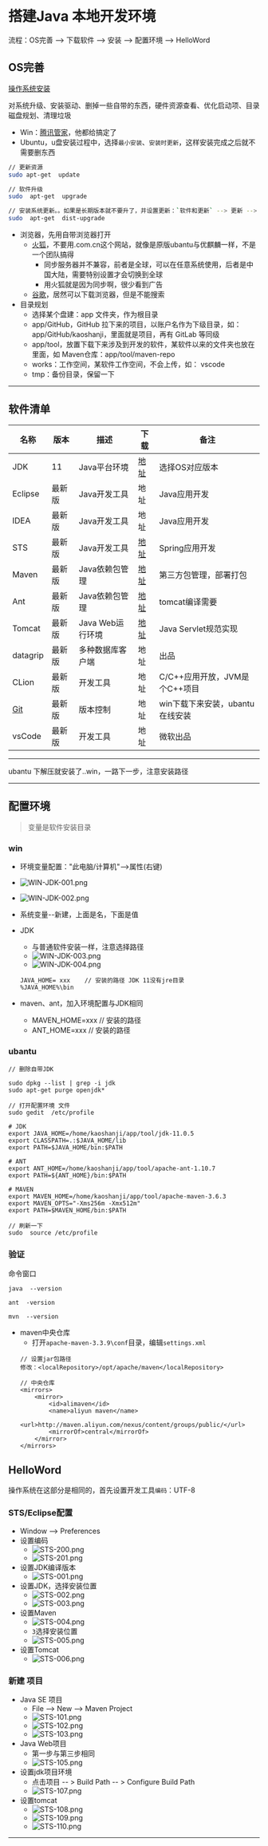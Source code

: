 #   搭建Java  本地开发环境

流程：OS完善 --> 下载软件 --> 安装 --> 配置环境 --> HelloWord

##  OS完善

[操作系统安装](002.md)

对系统升级、安装驱动、删掉一些自带的东西，硬件资源查看、优化启动项、目录磁盘规划、清理垃圾

-   Win：[腾讯管家](https://guanjia.qq.com/)，他都给搞定了
-   Ubuntu，u盘安装过程中，选择`最小安装`、`安装时更新`，这样安装完成之后就不需要删东西

``` bash
// 更新资源
sudo apt-get  update

// 软件升级
sudo  apt-get  upgrade

// 安装系统更新。。如果是长期版本就不要升了，并设置更新：`软件和更新` --> 更新 --> 有新版本时通知我，改为 '适用长期支持版本'
sudo  apt-get  dist-upgrade

```

-   浏览器，先用自带浏览器打开
    -   [火狐](https://www.mozilla.org/zh-CN/firefox/new/)，不要用.com.cn这个网站，就像是原版ubantu与优麒麟一样，不是一个团队搞得
        -   同步服务器并不兼容，前者是全球，可以在任意系统使用，后者是中国大陆，需要特别设置才会切换到全球
        -   用火狐就是因为同步啊，很少看到广告
    -   [谷歌](https://www.google.cn/chrome/)，居然可以下载浏览器，但是不能搜索
-   目录规划
    -   选择某个盘建：app 文件夹，作为根目录
    -   app/GitHub，GitHub 拉下来的项目，以账户名作为下级目录，如：app/GitHub/kaoshanji，里面就是项目，再有 GitLab 等同级
    -   app/tool，放置下载下来涉及到开发的软件，某软件以来的文件夹也放在里面，如 Maven仓库：app/tool/maven-repo
    -   works：工作空间，某软件工作空间，不会上传，如： vscode
    -   tmp：备份目录，保留一下

----

##  软件清单
|名称|版本|描述|下载|备注|
|----|----|----|----|----|
|JDK|11|Java平台环境|[地址]()|选择OS对应版本|
|Eclipse|最新版|Java开发工具|地址|Java应用开发|
|IDEA|最新版|Java开发工具|地址|Java应用开发|
|STS|最新版|Java开发工具|[地址](https://spring.io/tools/sts/)|Spring应用开发|
|Maven|最新版|Java依赖包管理|[地址](https://maven.apache.org/)|第三方包管理，部署打包|
|Ant|最新版|Java依赖包管理|[地址]()|tomcat编译需要|
|Tomcat|最新版|Java Web运行环境|[地址](http://tomcat.apache.org/)|Java Servlet规范实现|
|datagrip|最新版|多种数据库客户端|地址|出品|
|CLion|最新版|开发工具|地址|C/C++应用开放，JVM是个C++项目|
|[Git](002.md)|最新版|版本控制|地址|win下载下来安装，ubantu在线安装|
|vsCode|最新版|开发工具|地址|微软出品|

----

ubantu 下解压就安装了..win，一路下一步，注意安装路径

----

##  配置环境

>   变量是软件安装目录

### win

-   环境变量配置："此电脑/计算机"-->属性(右键)
-   ![WIN-JDK-001.png](image/WIN-JDK-001.png)
-   ![WIN-JDK-002.png](image/WIN-JDK-002.png)
-   系统变量--新建，上面是名，下面是值

-   JDK
    -   与普通软件安装一样，注意选择路径
    -   ![WIN-JDK-003.png](image/WIN-JDK-003.png)
    -   ![WIN-JDK-004.png](image/WIN-JDK-004.png)
    ```
    JAVA_HOME= xxx    // 安装的路径 JDK 11没有jre目录
    %JAVA_HOME%\bin
    ```

-   maven、ant，加入环境配置与JDK相同
    -   MAVEN_HOME=xxx  // 安装的路径
    -   ANT_HOME=xxx  // 安装的路径

### ubantu

```
// 删除自带JDK

sudo dpkg --list | grep -i jdk
sudo apt-get purge openjdk*

// 打开配置环境 文件
sudo gedit  /etc/profile

# JDK
export JAVA_HOME=/home/kaoshanji/app/tool/jdk-11.0.5
export CLASSPATH=.:$JAVA_HOME/lib
export PATH=$JAVA_HOME/bin:$PATH

# ANT 
export ANT_HOME=/home/kaoshanji/app/tool/apache-ant-1.10.7
export PATH=${ANT_HOME}/bin:$PATH

# MAVEN
export MAVEN_HOME=/home/kaoshanji/app/tool/apache-maven-3.6.3
export MAVEN_OPTS="-Xms256m -Xmx512m"
export PATH=$MAVEN_HOME/bin:$PATH

// 刷新一下
sudo  source /etc/profile
```

### 验证

命令窗口
```
java  --version

ant  -version

mvn  --version

```

-   maven中央仓库
    -   打开`apache-maven-3.3.9\conf`目录，编辑`settings.xml`
    ```
    // 设置jar包路径
    修改：<localRepository>/opt/apache/maven</localRepository>

    // 中央仓库
    <mirrors>
        <mirror>
            <id>alimaven</id>
            <name>aliyun maven</name>
            <url>http://maven.aliyun.com/nexus/content/groups/public/</url>
            <mirrorOf>central</mirrorOf>
        </mirror>
    </mirrors>
    ```

##  HelloWord

操作系统在这部分是相同的，首先设置开发工具`编码`：UTF-8

### STS/Eclipse配置
-   Window --> Preferences
-   设置编码
    -   ![STS-200.png](image/STS-200.png)
    -   ![STS-201.png](image/STS-201.png)
-   设置JDK编译版本
    -   ![STS-001.png](image/STS-001.png)
-   设置JDK，选择安装位置
    -   ![STS-002.png](image/STS-002.png)
    -   ![STS-003.png](image/STS-003.png)
-   设置Maven
    -   ![STS-004.png](image/STS-004.png)
    -   `3`选择安装位置 
    -   ![STS-005.png](image/STS-005.png)
-   设置Tomcat
    -   ![STS-006.png](image/STS-006.png)

### 新建 项目
-   Java SE 项目
    -   File --> New --> Maven Project
    -   ![STS-101.png](image/STS-101.png)
    -   ![STS-102.png](image/STS-102.png)
    -   ![STS-103.png](image/STS-103.png)
-   Java Web项目
    -   第一步与第三步相同
    -   ![STS-105.png](image/STS-105.png)
-   设置jdk项目环境
    -   点击项目 -- > Build Path -- > Configure Build Path
    -   ![STS-107.png](image/STS-107.png)
-   设置tomcat
    -   ![STS-108.png](image/STS-108.png)
    -   ![STS-109.png](image/STS-109.png)
    -   ![STS-110.png](image/STS-110.png)

----